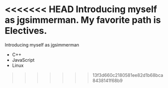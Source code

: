 <<<<<<< HEAD
Introducing myself as jgsimmerman. My favorite path is Electives.
=======
Introducing myself as jgsimmerman 
* C++
* JavaScript
* Linux
>>>>>>> 13f3d660c2180581ee82d1b68bca8438141f68b9
